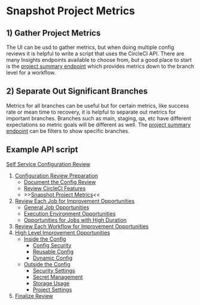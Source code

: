 # Snapshot Project Metrics

## 1) Gather Project Metrics

The UI can be usd to gather metrics, but when doing multiple config reviews it is helpful to write a script that uses the CircleCI API. There are many Insights endpoints available to choose from, but a good place to start is the [project summary endpoint](https://circleci.com/docs/api/v2/index.html#operation/getProjectWorkflowsPageData) which provides metrics down to the branch level for a workflow.

## 2) Separate Out Significant Branches

Metrics for all branches can be useful but for certain metrics, like success rate or mean time to recovery, it is helpful to separate out metrics for important branches. Branches such as main, staging, qa, etc have different expectations so metric goals will be different as well. The [project summary endpoint](https://circleci.com/docs/api/v2/index.html#operation/getProjectWorkflowsPageData) can be filters to show specific branches.

## Example API script

<!-- insert bash script here -->

[Self Service Configuration Review](self_service_config_review.md)

1. [Configuration Review Preparation](review_preparation.md)
    - [Document the Config Review](document_review.md)
    - [Review CircleCI Features](review_features.md)
    - \>\>[Snapshot Project Metrics](snapshot_metrics.md)<<
2. [Review Each Job for Improvement Opportunities](job_review/job_review.md)
    - [General Job Opportunities](job_review/general_opportunities.md)
    - [Execution Environment Opportunities](job_review/execution_environment.md)
    - [Opportunities for Jobs with High Duration](job_review/high_duration.md)
3. [Review Each Workflow for Improvement Opportunities](workflow_review/workflow_review.md)
4. [High Level Improvement Opportunities](high_level_recommendations/high_level_recommendations.md)
    - [Inside the Config](high_level_recommendations/inside_config/inside_config.md)
        - [Config Security](high_level_recommendations/inside_config/config_security.md)
        - [Reusable Config](high_level_recommendations/inside_config/reusable_config.md)
        - [Dynamic Config](high_level_recommendations/inside_config/dynamic_config.md)
    - [Outside the Config](high_level_recommendations/outside_config/outside_config.md)
        - [Security Settings](high_level_recommendations/outside_config/security_settings.md)
        - [Secret Management](high_level_recommendations/outside_config/secret_management.md)
        - [Storage Usage](high_level_recommendations/outside_config/storage_usage.md)
        - [Project Settings](high_level_recommendations/outside_config/project_settings.md)
5. [Finalize Review](finalize_review/finalize_review.md)